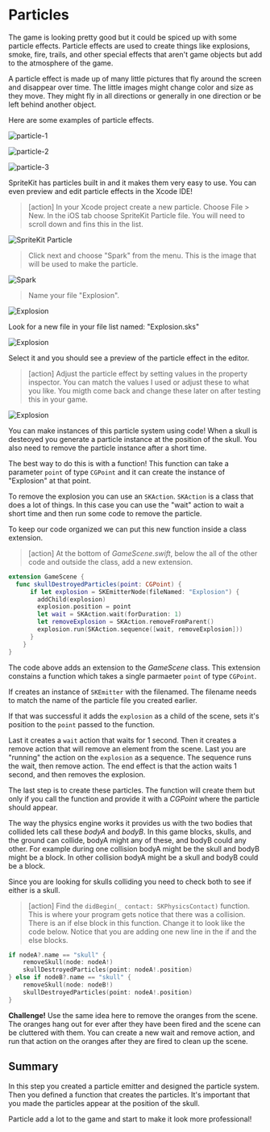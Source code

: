 # Particles

The game is looking pretty good but it could be spiced up with some particle effects. Particle effects are used to create things like explosions, smoke, fire, trails, and other special effects that aren't game objects but add to the atmosphere of the game. 

A particle effect is made up of many little pictures that fly around the screen and disappear over time. The little images might change color and size as they move. They might fly in all directions or generally in one direction or be left behind another object. 

Here are some examples of particle effects.

![particle-1](assets/particle-1.gif)

![particle-2](assets/particle-2.gif)

![particle-3](assets/particle-3.gif)

SpriteKit has particles built in and it makes them very easy to use. You can even preview and edit particle effects in the Xcode IDE! 

> [action] In your Xcode project create a new particle. Choose File > New. In the iOS tab choose SpriteKit Particle file. You will need to scroll down and fins this in the list. 

![SpriteKit Particle](assets/SpriteKitParticle.png)

> Click next and choose "Spark" from the menu. This is the image that will be used to make the particle. 

![Spark](assets/Spark.png)

> Name your file "Explosion". 

![Explosion](assets/Explosion.png)

Look for a new file in your file list named: "Explosion.sks"

![Explosion](assets/Explostion-sks.png)

Select it and you should see a preview of the particle effect in the editor. 

> [action] Adjust the particle effect by setting values in the property inspector. You can match the values I used or adjust these to what you like. You migth come back and change these later on after testing this in your game. 

![Explosion](assets/Particle-Properties.png)

You can make instances of this particle system using code! When a skull is desteoyed you generate a particle instance at the position of the skull. You also need to remove the particle instance after a short time. 

The best way to do this is with a function! This function can take a parameter `point` of type `CGPoint` and it can create the instance of "Explosion" at that point. 

To remove the explosion you can use an `SKAction`. `SKAction` is a class that does a lot of things. In this case you can use the "wait" action to wait a short time and then run some code to remove the particle. 

To keep our code organized we can put this new function inside a class extension. 

> [action] At the bottom of *GameScene.swift*, below the all of the other code and outside the class, add a new extension. 

```Swift 
extension GameScene {
  func skullDestroyedParticles(point: CGPoint) {
      if let explosion = SKEmitterNode(fileNamed: "Explosion") {
        addChild(explosion)
        explosion.position = point
        let wait = SKAction.wait(forDuration: 1)
        let removeExplosion = SKAction.removeFromParent()
        explosion.run(SKAction.sequence([wait, removeExplosion]))
      }
    }
}
```

The code above adds an extension to the *GameScene* class. This extension constains a function which takes a single parmaeter `point` of type `CGPoint`.

If creates an instance of `SKEmitter` with the filenamed. The filename needs to match the name of the particle file you created earlier. 

If that was successful it adds the `explosion` as a child of the scene, sets it's position to the `point` passed to the function. 

Last it creates a `wait` action that waits for 1 second. Then it creates a remove action that will remove an element from the scene. Last you are "running" the action on the `explosion` as a sequence. The sequence runs the wait, then remove action. The end effect is that the action waits 1 second, and then removes the explosion. 

The last step is to create these particles. The function will create them but only if you call the function and provide it with a *CGPoint* where the particle should appear. 

The way the physics engine works it provides us with the two bodies that collided lets call these *bodyA* and *bodyB*. In this game blocks, skulls, and the ground can collide, bodyA might any of these, and bodyB could any other. For example during one collision bodyA might be the skull and bodyB might be a block. In other collision bodyA might be a skull and bodyB could be a block. 

Since you are looking for skulls colliding you need to check both to see if either is a skull. 

> [action] Find the `didBegin(_ contact: SKPhysicsContact)` function. This is where your program gets notice that there was a collision. There is an if else block in this function. Change it to look like the code below. Notice that you are adding one new line in the if and the else blocks. 

```Swift
if nodeA?.name == "skull" {
	removeSkull(node: nodeA!)
	skullDestroyedParticles(point: nodeA!.position)
} else if nodeB?.name == "skull" {
	removeSkull(node: nodeB!)
	skullDestroyedParticles(point: nodeA!.position)
}
```

**Challenge!** Use the same idea here to remove the oranges from the scene. The oranges hang out for ever after they have been fired and the scene can be cluttered with them. You can create a new wait and remove action, and run that action on the oranges after they are fired to clean up the scene. 

## Summary

In this step you created a particle emitter and designed the particle system. Then you defined a function that creates the particles. It's important that you made the particles appear at the position of the skull. 

Particle add a lot to the game and start to make it look more professional! 

